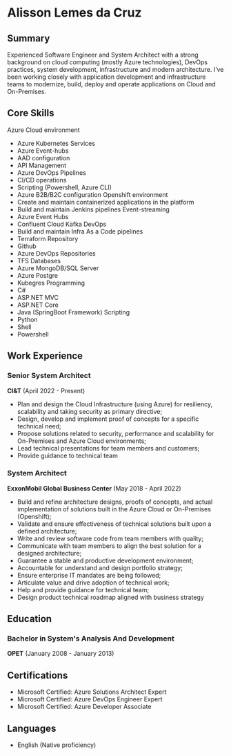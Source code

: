 # Alisson Lemes da Cruz

## Summary
Experienced Software Engineer and System Architect with a strong background on cloud computing (mostly Azure technologies), DevOps practices, system development, infrastructure and modern architecture.
I’ve been working closely with application development and infrastructure teams to modernize, build, deploy and operate applications on Cloud and On-Premises.


## Core Skills
Azure Cloud environment
- Azure Kubernetes Services
- Azure Event-hubs
- AAD configuration
- API Management
- Azure DevOps Pipelines
- CI/CD operations
- Scripting (Powershell, Azure CLI)
- Azure B2B/B2C configuration
Openshift environment
- Create and maintain containerized applications in the platform
- Build and maintain Jenkins pipelines
Event-streaming
- Azure Event Hubs
- Confluent Cloud Kafka
DevOps
- Build and maintain Infra As a Code pipelines
- Terraform
Repository
- Github
- Azure DevOps Repositories
- TFS
Databases
- Azure MongoDB/SQL Server
- Azure Postgre
- Kubegres
Programming
- C#
- ASP.NET MVC
- ASP.NET Core
- Java (SpringBoot Framework)
Scripting
- Python
- Shell
- Powershell

## Work Experience
### Senior System Architect
**CI&T** (April 2022 - Present)
- Plan and design the Cloud Infrastructure (using Azure) for resiliency, scalability and taking security as primary directive;
- Design, develop and implement proof of concepts for a specific technical need;
- Propose solutions related to security, performance and scalability for On-Premises and Azure Cloud environments;
- Lead technical presentations for team members and customers;
- Provide guidance to technical team

### System Architect
**ExxonMobil Global Business Center** (May 2018 - April 2022)
- Build and refine architecture designs, proofs of concepts, and actual implementation of solutions built in the Azure Cloud or On-Premises (Openshift);
- Validate and ensure effectiveness of technical solutions built upon a defined architecture;
- Write and review software code from team members with quality;
- Communicate with team members to align the best solution for a designed architecture;
- Guarantee a stable and productive development environment;
- Accountable for understand and design portfolio strategy;
- Ensure enterprise IT mandates are being followed;
- Articulate value and drive adoption of technical work;
- Help and provide guidance for technical team;
- Design product technical roadmap aligned with business strategy 

## Education
### Bachelor in System's Analysis And Development
**OPET** (January 2008 - January 2013)

## Certifications
- Microsoft Certified: Azure Solutions Architect Expert
- Microsoft Certified: Azure DevOps Engineer Expert
- Microsoft Certified: Azure Developer Associate

## Languages
- English (Native proficiency)

